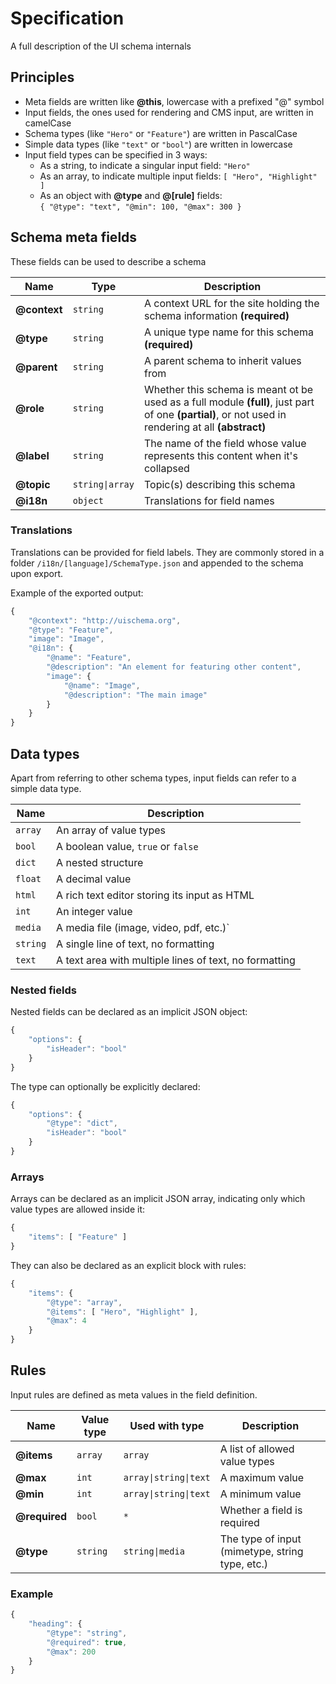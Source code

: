 # Specification

A full description of the UI schema internals

## Principles

* Meta fields are written like **@this**, lowercase with a prefixed "@" symbol
* Input fields, the ones used for rendering and CMS input, are written in camelCase
* Schema types (like `"Hero"` or `"Feature"`) are written in PascalCase
* Simple data types (like `"text"` or `"bool"`) are written in lowercase
* Input field types can be specified in 3 ways:
    * As a string, to indicate a singular input field: `"Hero"`
    * As an array, to indicate multiple input fields: `[ "Hero", "Highlight" ]`
    * As an object with **@type** and **@[rule]** fields:  
        `{ "@type": "text", "@min": 100, "@max": 300 }`

## Schema meta fields

These fields can be used to describe a schema

| Name          | Type              | Description |
| ---           | ---               | --- |
| **@context**  | `string`          | A context URL for the site holding the schema information **(required)** |
| **@type**     | `string`          | A unique type name for this schema **(required)** |
| **@parent**   | `string`          | A parent schema to inherit values from |
| **@role**     | `string`          | Whether this schema is meant ot be used as a full module **(full)**, just part of one **(partial)**, or not used in rendering at all **(abstract)** |
| **@label**    | `string`          | The name of the field whose value represents this content when it's collapsed |
| **@topic**    | `string\|array`   | Topic(s) describing this schema |
| **@i18n**     | `object`          | Translations for field names |

### Translations

Translations can be provided for field labels. They are commonly stored in a folder `/i18n/[language]/SchemaType.json` and appended to the schema upon export.

Example of the exported output:

```javascript
{
    "@context": "http://uischema.org",
    "@type": "Feature",
    "image": "Image",
    "@i18n": {
        "@name": "Feature",
        "@description": "An element for featuring other content",
        "image": {
            "@name": "Image",
            "@description": "The main image"
        }
    }
}
```

## Data types

Apart from referring to other schema types, input fields can refer to a simple data type.

| Name      | Description |
| ---       | --- |
| `array`   | An array of value types |
| `bool`    | A boolean value, `true` or `false` |
| `dict`    | A nested structure |
| `float`   | A decimal value |
| `html`    | A rich text editor storing its input as HTML |
| `int`     | An integer value |
| `media`   | A media file (image, video, pdf, etc.)` |
| `string`  | A single line of text, no formatting |
| `text`    | A text area with multiple lines of text, no formatting |

### Nested fields

Nested fields can be declared as an implicit JSON object:

```javascript
{
    "options": {
        "isHeader": "bool"
    }
}
```

The type can optionally be explicitly declared:

```javascript
{
    "options": {
        "@type": "dict",
        "isHeader": "bool"
    }
}
```

### Arrays

Arrays can be declared as an implicit JSON array, indicating only which value types are allowed inside it:

```javascript
{
    "items": [ "Feature" ]
}
```

They can also be declared as an explicit block with rules:

```javascript
{
    "items": {
        "@type": "array",
        "@items": [ "Hero", "Highlight" ],
        "@max": 4
    }
}
```

## Rules

Input rules are defined as meta values in the field definition.

| Name              | Value type    | Used with type            | Description |
| ---               | ---           | ---                       | --- |
| **@items**        | `array`       | `array`                   | A list of allowed value types |
| **@max**          | `int`         | `array\|string\|text`     | A maximum value |
| **@min**          | `int`         | `array\|string\|text`     | A minimum value |
| **@required**     | `bool`        | `*`                       | Whether a field is required |
| **@type**         | `string`      | `string\|media`           | The type of input (mimetype, string type, etc.) |

### Example

```javascript
{
    "heading": {
        "@type": "string",
        "@required": true,
        "@max": 200
    }
}
```
